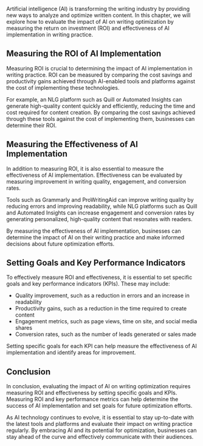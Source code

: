 
Artificial intelligence (AI) is transforming the writing industry by providing new ways to analyze and optimize written content. In this chapter, we will explore how to evaluate the impact of AI on writing optimization by measuring the return on investment (ROI) and effectiveness of AI implementation in writing practice.

Measuring the ROI of AI Implementation
--------------------------------------

Measuring ROI is crucial to determining the impact of AI implementation in writing practice. ROI can be measured by comparing the cost savings and productivity gains achieved through AI-enabled tools and platforms against the cost of implementing these technologies.

For example, an NLG platform such as Quill or Automated Insights can generate high-quality content quickly and efficiently, reducing the time and cost required for content creation. By comparing the cost savings achieved through these tools against the cost of implementing them, businesses can determine their ROI.

Measuring the Effectiveness of AI Implementation
------------------------------------------------

In addition to measuring ROI, it is also essential to measure the effectiveness of AI implementation. Effectiveness can be evaluated by measuring improvement in writing quality, engagement, and conversion rates.

Tools such as Grammarly and ProWritingAid can improve writing quality by reducing errors and improving readability, while NLG platforms such as Quill and Automated Insights can increase engagement and conversion rates by generating personalized, high-quality content that resonates with readers.

By measuring the effectiveness of AI implementation, businesses can determine the impact of AI on their writing practice and make informed decisions about future optimization efforts.

Setting Goals and Key Performance Indicators
--------------------------------------------

To effectively measure ROI and effectiveness, it is essential to set specific goals and key performance indicators (KPIs). These may include:

* Quality improvement, such as a reduction in errors and an increase in readability
* Productivity gains, such as a reduction in the time required to create content
* Engagement metrics, such as page views, time on site, and social media shares
* Conversion rates, such as the number of leads generated or sales made

Setting specific goals for each KPI can help measure the effectiveness of AI implementation and identify areas for improvement.

Conclusion
----------

In conclusion, evaluating the impact of AI on writing optimization requires measuring ROI and effectiveness by setting specific goals and KPIs. Measuring ROI and key performance metrics can help determine the success of AI implementation and set goals for future optimization efforts.

As AI technology continues to evolve, it is essential to stay up-to-date with the latest tools and platforms and evaluate their impact on writing practice regularly. By embracing AI and its potential for optimization, businesses can stay ahead of the curve and effectively communicate with their audiences.
